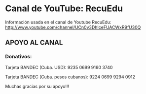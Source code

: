 # Canal de YouTube: RecuEdu

Información usada en el canal de Youtube RecuEdu: http://www.youtube.com/channel/UCn0v3DhIceFUACWxR9fU30Q

## APOYO AL CANAL

### Donativos: 

Tarjeta BANDEC (Cuba. USD): 9235 0699 9160 3740 

Tarjeta BANDEC (Cuba. pesos cubanos): 9224 0699 9294 0912


Muchas gracias por su apoyo!!!

